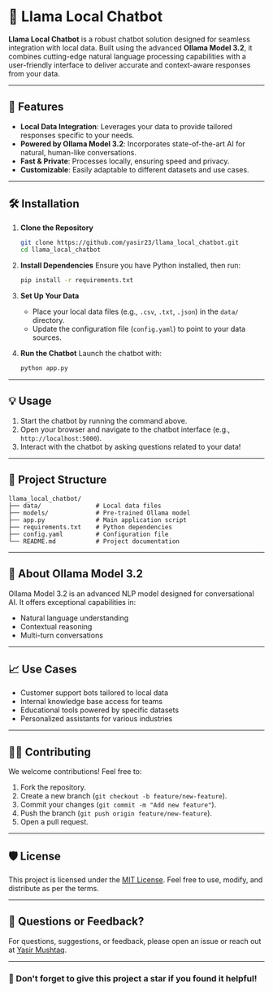 
# 🦙 Llama Local Chatbot

**Llama Local Chatbot** is a robust chatbot solution designed for seamless integration with local data. Built using the advanced **Ollama Model 3.2**, it combines cutting-edge natural language processing capabilities with a user-friendly interface to deliver accurate and context-aware responses from your data.

---

## 🚀 Features

- **Local Data Integration**: Leverages your data to provide tailored responses specific to your needs.
- **Powered by Ollama Model 3.2**: Incorporates state-of-the-art AI for natural, human-like conversations.
- **Fast & Private**: Processes locally, ensuring speed and privacy.
- **Customizable**: Easily adaptable to different datasets and use cases.

---

## 🛠️ Installation

1. **Clone the Repository**
   ```bash
   git clone https://github.com/yasir23/llama_local_chatbot.git
   cd llama_local_chatbot
   ```

2. **Install Dependencies**
   Ensure you have Python installed, then run:
   ```bash
   pip install -r requirements.txt
   ```

3. **Set Up Your Data**
   - Place your local data files (e.g., `.csv`, `.txt`, `.json`) in the `data/` directory.
   - Update the configuration file (`config.yaml`) to point to your data sources.

4. **Run the Chatbot**
   Launch the chatbot with:
   ```bash
   python app.py
   ```

---

## 💡 Usage

1. Start the chatbot by running the command above.
2. Open your browser and navigate to the chatbot interface (e.g., `http://localhost:5000`).
3. Interact with the chatbot by asking questions related to your data!

---

## 📂 Project Structure

```plaintext
llama_local_chatbot/
├── data/               # Local data files
├── models/             # Pre-trained Ollama model
├── app.py              # Main application script
├── requirements.txt    # Python dependencies
├── config.yaml         # Configuration file
└── README.md           # Project documentation
```

---

## 🤖 About Ollama Model 3.2

Ollama Model 3.2 is an advanced NLP model designed for conversational AI. It offers exceptional capabilities in:
- Natural language understanding
- Contextual reasoning
- Multi-turn conversations

---

## 📈 Use Cases

- Customer support bots tailored to local data
- Internal knowledge base access for teams
- Educational tools powered by specific datasets
- Personalized assistants for various industries

---

## 🧑‍💻 Contributing

We welcome contributions! Feel free to:
1. Fork the repository.
2. Create a new branch (`git checkout -b feature/new-feature`).
3. Commit your changes (`git commit -m "Add new feature"`).
4. Push the branch (`git push origin feature/new-feature`).
5. Open a pull request.

---

## 🛡️ License

This project is licensed under the [MIT License](LICENSE). Feel free to use, modify, and distribute as per the terms.

---

## 💬 Questions or Feedback?

For questions, suggestions, or feedback, please open an issue or reach out at [Yasir Mushtaq](mailto:yasirkhalily44@gmail.com).

---

### 🌟 Don't forget to give this project a star if you found it helpful!
